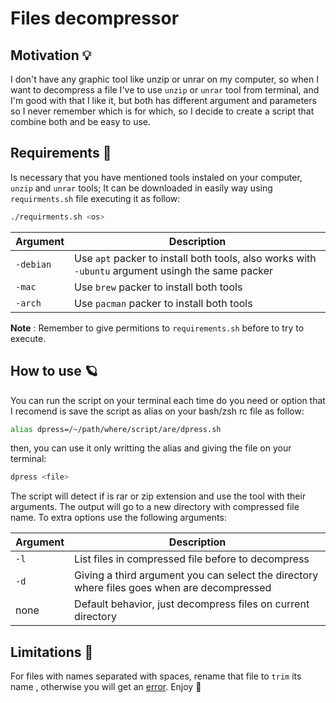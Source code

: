 # Files decompressor 

## Motivation :bulb:
I don't have any graphic tool like unzip or unrar on my computer, so when I want to decompress a file I've to use `unzip` or `unrar` tool from terminal, and I'm good with that I like it, but both has different argument and parameters so I never remember which is for which, so I decide to create a script that combine both and be easy to use.

## Requirements :mag_right:
Is necessary that you have mentioned tools instaled on your computer, `unzip` and `unrar` tools; It can be downloaded in easily way using `requirments.sh` file executing it as follow:

```Bash
./requirments.sh <os>
```

| Argument | Description                                                                                 |
|----------|---------------------------------------------------------------------------------------------|
| `-debian`       | Use `apt` packer to install both tools, also works with `-ubuntu` argument usingh the same packer                                         |
| `-mac`       | Use `brew` packer to install both tools |
| `-arch`     | Use `pacman` packer to install both tools                                |

**Note**
:		Remember to give permitions to `requirements.sh` before to try to execute. 

## How to use :ringed_planet:
You can run the script on your terminal each time do you need or option that I recomend is save the script as alias on your bash/zsh rc file as follow:

```Bash
alias dpress=/~/path/where/script/are/dpress.sh
```

then, you can use it only writting the alias and giving the file on your terminal:
```Bash
dpress <file> 
```
The script will detect if is rar or zip extension and use the tool with their arguments. The output will go to a new directory with compressed file name. To extra options use the following arguments:

| Argument | Description                                                                                 |
|----------|---------------------------------------------------------------------------------------------|
| `-l`       | List files in compressed file before to decompress                                          |
| `-d`       | Giving a third argument you can select the directory where files goes when are decompressed |
| none     | Default behavior, just decompress files on current directory                                |

## Limitations :construction:
For files with names separated with spaces, rename that file to `trim` its name , otherwise you will get an [error](https://stackoverflow.com/questions/30999227/how-to-solve-unzip-cannot-find-or-open-error-in-linux-os). Enjoy :bamboo:
